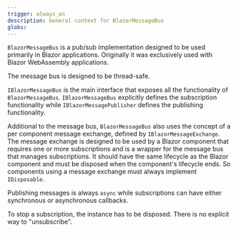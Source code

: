 ```yaml
---
trigger: always_on
description: General context for BlazorMessageBus
globs: 
---
```


`BlazorMessageBus` is a pub/sub implementation designed to be used primarily in Blazor applications. Originally it was exclusively used with Blazor WebAssembly applications.

The message bus is designed to be thread-safe.

`IBlazorMessageBus` is the main interface that exposes all the functionality of `BlazorMessageBus`. `IBlazorMessageBus` explicitly defines the subscription functionality while `IBlazorMessagePublisher` defines the publishing functionality.

Additional to the message bus, `BlazorMessageBus` also uses the concept of a per component message exchange, defined by `IBlazorMessageExchange`. The message exchange is designed to be used by a Blazor component that requires one or more subscriptions and is a wrapper for the message bus that manages subscriptions. It should have the same lifecycle as the Blazor component and must be disposed when the component's lifecycle ends. So components using a message exchange must always implement `IDisposable`.

Publishing messages is always `async`  while subscriptions can have either synchronous or asynchronous callbacks.

To stop a subscription, the instance has to be disposed. There is no explicit way to "unsubscribe".

